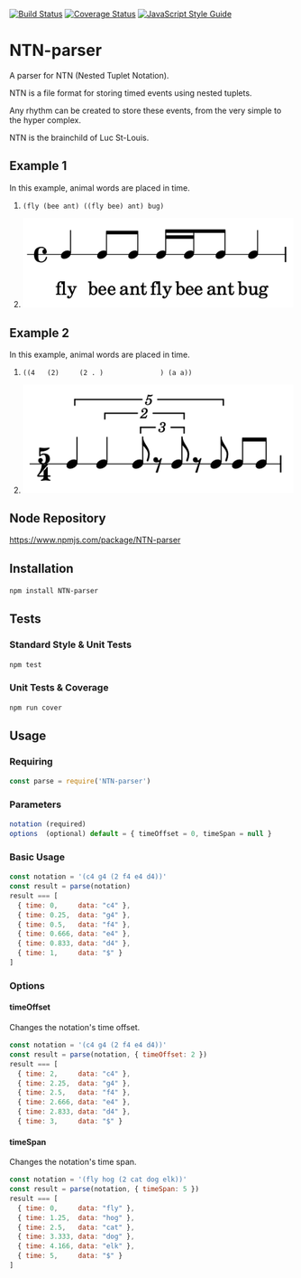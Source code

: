 [![Build Status](https://travis-ci.org/pelevesque/NTN-parser.svg?branch=master)](https://travis-ci.org/pelevesque/NTN-parser)
[![Coverage Status](https://coveralls.io/repos/github/pelevesque/NTN-parser/badge.svg?branch=master)](https://coveralls.io/github/pelevesque/NTN-parser?branch=master)
[![JavaScript Style Guide](https://img.shields.io/badge/code_style-standard-brightgreen.svg)](https://standardjs.com)

# NTN-parser

A parser for NTN (Nested Tuplet Notation).

NTN is a file format for storing timed events using nested tuplets.

Any rhythm can be created to store these events, from the very simple
to the hyper complex.

NTN is the brainchild of Luc St-Louis.

## Example 1

In this example, animal words are placed in time.

1) `(fly (bee ant) ((fly bee) ant) bug)`

2) ![notation example](examples/example_1.png)

## Example 2

In this example, animal words are placed in time.

1) `((4   (2)     (2 . )              ) (a a))`

2) ![notation example](examples/example_2.png)







## Node Repository

https://www.npmjs.com/package/NTN-parser

## Installation

`npm install NTN-parser`

## Tests

### Standard Style & Unit Tests

`npm test`

### Unit Tests & Coverage

`npm run cover`

## Usage

### Requiring

```js
const parse = require('NTN-parser')
```

### Parameters

```js
notation (required)
options  (optional) default = { timeOffset = 0, timeSpan = null }
```

### Basic Usage

```js
const notation = '(c4 g4 (2 f4 e4 d4))'
const result = parse(notation)
result === [
  { time: 0,     data: "c4" },
  { time: 0.25,  data: "g4" },
  { time: 0.5,   data: "f4" },
  { time: 0.666, data: "e4" },
  { time: 0.833, data: "d4" },
  { time: 1,     data: "$" }
]
```

### Options

#### timeOffset

Changes the notation's time offset.

```js
const notation = '(c4 g4 (2 f4 e4 d4))'
const result = parse(notation, { timeOffset: 2 })
result === [
  { time: 2,     data: "c4" },
  { time: 2.25,  data: "g4" },
  { time: 2.5,   data: "f4" },
  { time: 2.666, data: "e4" },
  { time: 2.833, data: "d4" },
  { time: 3,     data: "$" }
```

#### timeSpan

Changes the notation's time span.

```js
const notation = '(fly hog (2 cat dog elk))'
const result = parse(notation, { timeSpan: 5 })
result === [
  { time: 0,     data: "fly" },
  { time: 1.25,  data: "hog" },
  { time: 2.5,   data: "cat" },
  { time: 3.333, data: "dog" },
  { time: 4.166, data: "elk" },
  { time: 5,     data: "$" }
]
```
